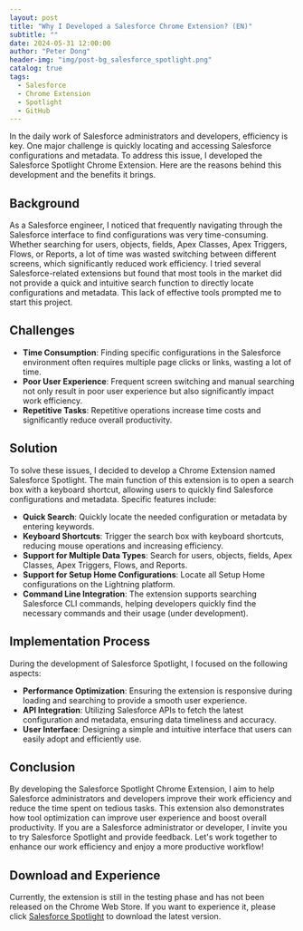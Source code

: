 ```yaml
---
layout: post
title: "Why I Developed a Salesforce Chrome Extension? (EN)"
subtitle: ""
date: 2024-05-31 12:00:00
author: "Peter Dong"
header-img: "img/post-bg_salesforce_spotlight.png"
catalog: true
tags:
  - Salesforce
  - Chrome Extension
  - Spotlight
  - GitHub
---
```



In the daily work of Salesforce administrators and developers, efficiency is key. One major challenge is quickly locating and accessing Salesforce configurations and metadata. To address this issue, I developed the Salesforce Spotlight Chrome Extension. Here are the reasons behind this development and the benefits it brings.

## Background

As a Salesforce engineer, I noticed that frequently navigating through the Salesforce interface to find configurations was very time-consuming. Whether searching for users, objects, fields, Apex Classes, Apex Triggers, Flows, or Reports, a lot of time was wasted switching between different screens, which significantly reduced work efficiency. I tried several Salesforce-related extensions but found that most tools in the market did not provide a quick and intuitive search function to directly locate configurations and metadata. This lack of effective tools prompted me to start this project.

## Challenges

- **Time Consumption**: Finding specific configurations in the Salesforce environment often requires multiple page clicks or links, wasting a lot of time.
- **Poor User Experience**: Frequent screen switching and manual searching not only result in poor user experience but also significantly impact work efficiency.
- **Repetitive Tasks**: Repetitive operations increase time costs and significantly reduce overall productivity.

## Solution

To solve these issues, I decided to develop a Chrome Extension named Salesforce Spotlight. The main function of this extension is to open a search box with a keyboard shortcut, allowing users to quickly find Salesforce configurations and metadata. Specific features include:

- **Quick Search**: Quickly locate the needed configuration or metadata by entering keywords.
- **Keyboard Shortcuts**: Trigger the search box with keyboard shortcuts, reducing mouse operations and increasing efficiency.
- **Support for Multiple Data Types**: Search for users, objects, fields, Apex Classes, Apex Triggers, Flows, and Reports.
- **Support for Setup Home Configurations**: Locate all Setup Home configurations on the Lightning platform.
- **Command Line Integration**: The extension supports searching Salesforce CLI commands, helping developers quickly find the necessary commands and their usage (under development).

## Implementation Process

During the development of Salesforce Spotlight, I focused on the following aspects:

- **Performance Optimization**: Ensuring the extension is responsive during loading and searching to provide a smooth user experience.
- **API Integration**: Utilizing Salesforce APIs to fetch the latest configuration and metadata, ensuring data timeliness and accuracy.
- **User Interface**: Designing a simple and intuitive interface that users can easily adopt and efficiently use.

## Conclusion

By developing the Salesforce Spotlight Chrome Extension, I aim to help Salesforce administrators and developers improve their work efficiency and reduce the time spent on tedious tasks. This extension also demonstrates how tool optimization can improve user experience and boost overall productivity. If you are a Salesforce administrator or developer, I invite you to try Salesforce Spotlight and provide feedback. Let's work together to enhance our work efficiency and enjoy a more productive workflow!

## Download and Experience

Currently, the extension is still in the testing phase and has not been released on the Chrome Web Store. If you want to experience it, please click [Salesforce Spotlight](https://chromewebstore.google.com/detail/salesforce-spotlight/kcnnhfdenihbihoikgjfapgphapdoggd) to download the latest version.

